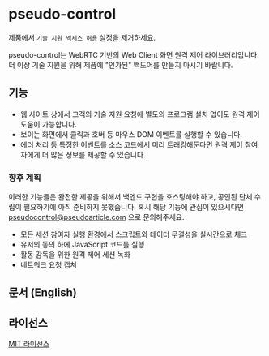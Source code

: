 # pseudo-control
제품에서 `기술 지원 액세스 허용` 설정을 제거하세요.

pseudo-control는 WebRTC 기반의 Web Client 화면 원격 제어 라이브러리입니다. 더 이상 기술 지원을 위해 제품에 "인가된" 백도어를 만들지 마시기 바랍니다.

## 기능
- 웹 사이트 상에서 고객의 기술 지원 요청에 별도의 프로그램 설치 없이도 원격 제어 도움이 가능합니다.
- 보이는 화면에서 클릭과 호버 등 마우스 DOM 이벤트를 실행할 수 있습니다.
- 에러 처리 등 특정한 이벤트를 소스 코드에서 미리 트래킹해둔다면 원격 제어 참여자에게 더 많은 정보를 제공할 수 있습니다.

### 향후 계획
이러한 기능들은 완전한 제공을 위해서 백엔드 구현을 호스팅해야 하고, 공인된 단체 수립이 필요하기에 아직 준비하지 못했습니다. 혹시 해당 기능에 관심이 있으시다면 pseudocontrol@pseudoarticle.com 으로 문의해주세요.

- 모든 세션 참여자 실행 환경에서 스크립트와 데이터 무결성을 실시간으로 체크
- 유저의 동의 하에 JavaScript 코드를 실행
- 활동 감독을 위한 원격 제어 세션 녹화
- 네트워크 요청 캡쳐

## 문서 (English)

## 라이선스
[MIT 라이선스](LICENSE)
